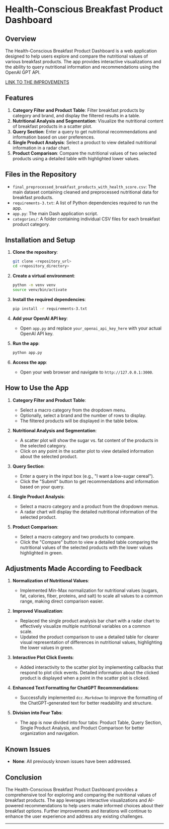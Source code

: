 # Health-Conscious Breakfast Product Dashboard

## Overview

The Health-Conscious Breakfast Product Dashboard is a web application designed to help users explore and compare the nutritional values of various breakfast products. The app provides interactive visualizations and the ability to query nutritional information and recommendations using the OpenAI GPT API.

[LINK TO THE IMPROVEMENTS](https://drive.google.com/drive/folders/1aXjUMYx8VTlIlIYtPOmRzY9vSETQMPgq?usp=drive_link)

## Features

1. **Category Filter and Product Table**: Filter breakfast products by category and brand, and display the filtered results in a table.
2. **Nutritional Analysis and Segmentation**: Visualize the nutritional content of breakfast products in a scatter plot.
3. **Query Section**: Enter a query to get nutritional recommendations and information based on user preferences.
4. **Single Product Analysis**: Select a product to view detailed nutritional information in a radar chart.
5. **Product Comparison**: Compare the nutritional values of two selected products using a detailed table with highlighted lower values.

## Files in the Repository

- `final_preprocessed_breakfast_products_with_health_score.csv`: The main dataset containing cleaned and preprocessed nutritional data for breakfast products.
- `requirements-3.txt`: A list of Python dependencies required to run the app.
- `app.py`: The main Dash application script.
- `categories/`: A folder containing individual CSV files for each breakfast product category.

## Installation and Setup

1. **Clone the repository**:
   ```bash
   git clone <repository_url>
   cd <repository_directory>
   ```

2. **Create a virtual environment**:
   ```bash
   python -m venv venv
   source venv/bin/activate
   ```

3. **Install the required dependencies**:
   ```bash
   pip install -r requirements-3.txt
   ```

4. **Add your OpenAI API key**:
   - Open `app.py` and replace `your_openai_api_key_here` with your actual OpenAI API key.

5. **Run the app**:
   ```bash
   python app.py
   ```

6. **Access the app**:
   - Open your web browser and navigate to `http://127.0.0.1:3000`.

## How to Use the App

1. **Category Filter and Product Table**:
   - Select a macro category from the dropdown menu.
   - Optionally, select a brand and the number of rows to display.
   - The filtered products will be displayed in the table below.

2. **Nutritional Analysis and Segmentation**:
   - A scatter plot will show the sugar vs. fat content of the products in the selected category.
   - Click on any point in the scatter plot to view detailed information about the selected product.

3. **Query Section**:
   - Enter a query in the input box (e.g., "I want a low-sugar cereal").
   - Click the "Submit" button to get recommendations and information based on your query.

4. **Single Product Analysis**:
   - Select a macro category and a product from the dropdown menus.
   - A radar chart will display the detailed nutritional information of the selected product.

5. **Product Comparison**:
   - Select a macro category and two products to compare.
   - Click the "Compare" button to view a detailed table comparing the nutritional values of the selected products with the lower values highlighted in green.

## Adjustments Made According to Feedback

1. **Normalization of Nutritional Values**:
   - Implemented Min-Max normalization for nutritional values (sugars, fat, calories, fiber, proteins, and salt) to scale all values to a common range, making direct comparison easier.

2. **Improved Visualization**:
   - Replaced the single product analysis bar chart with a radar chart to effectively visualize multiple nutritional variables on a common scale.
   - Updated the product comparison to use a detailed table for clearer visual representation of differences in nutritional values, highlighting the lower values in green.

3. **Interactive Plot Click Events**:
   - Added interactivity to the scatter plot by implementing callbacks that respond to plot click events. Detailed information about the clicked product is displayed when a point in the scatter plot is clicked.

4. **Enhanced Text Formatting for ChatGPT Recommendations**:
   - Successfully implemented `dcc.Markdown` to improve the formatting of the ChatGPT-generated text for better readability and structure.

5. **Division into Four Tabs**:
   - The app is now divided into four tabs: Product Table, Query Section, Single Product Analysis, and Product Comparison for better organization and navigation.

## Known Issues

- **None**: All previously known issues have been addressed.

## Conclusion

The Health-Conscious Breakfast Product Dashboard provides a comprehensive tool for exploring and comparing the nutritional values of breakfast products. The app leverages interactive visualizations and AI-powered recommendations to help users make informed choices about their breakfast options. Further improvements and iterations will continue to enhance the user experience and address any existing challenges.

---
